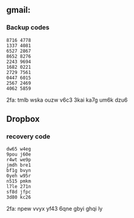 ## gmail:
### Backup codes
```
8716 4778
1337 4081
6527 2867
8652 8276
2243 9694
1682 0221
2729 7561
0447 6015
2567 2469
4062 5859
```
2fa: tmlb wska ouzw v6c3 3kai ka7g um6k dzu6

## Dropbox
### recovery code
```
dw65 w4eg
9pou j60e
r4wt we9p
jmdh bre1
bf1g bvyn
0yeh w95r
n515 pmkm
l7le 271n
sf8d jfpc
3d80 kc26
```
2fa: npew vvyx yf43 6qne gbyi ghqi ly
